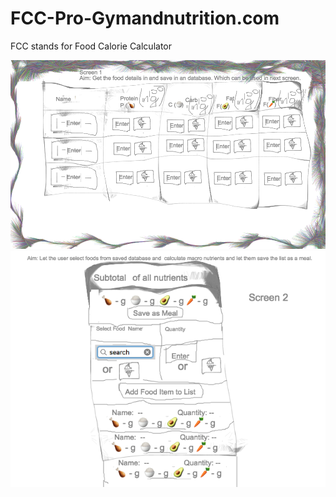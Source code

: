 # FCC-Pro-Gymandnutrition.com
FCC stands for Food Calorie Calculator 

<img src ="https://github.com/Virksaabnavjot/FCC-Pro-Gymandnutrition.com/blob/master/Wireframes/Screen%201.png" />



<img src ="https://github.com/Virksaabnavjot/FCC-Pro-Gymandnutrition.com/blob/master/Wireframes/Screen%202.png" />
